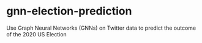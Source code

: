 # gnn-election-prediction
Use Graph Neural Networks (GNNs) on Twitter data to predict the outcome of the 2020 US Election
